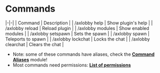 # Commands

|-|-|
| Command | Description |
| /axlobby help | Show plugin's help |
| /axlobby reload | Reload plugin |
| /axlobby modules | Show enabled modules |
| /axlobby setspawn | Sets the spawn |
| /axlobby spawn | Teleports to spawn |
| /axlobby lockchat | Locks the chat |
| /axlobby clearchat | Clears the chat |

* Note: some of these commands have aliases, check the [**Command Aliases**](AxLobby-Modules-Command-Aliases.md) module!
* Most commands need permissions: [**List of permissions**](AxLobby-Permissions.md)
